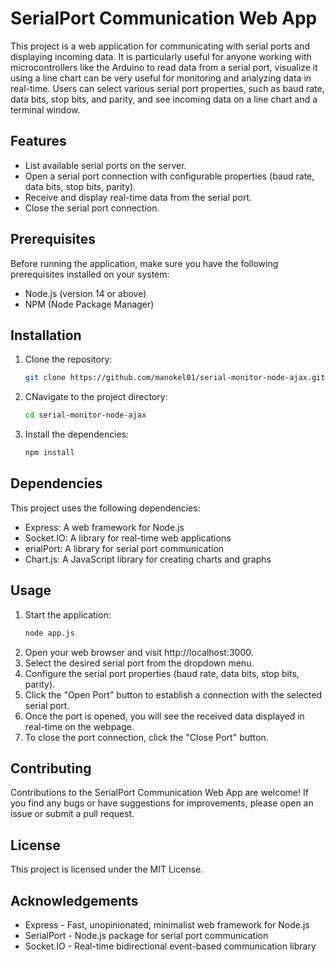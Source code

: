 # SerialPort Communication Web App

This project is a web application for communicating with serial ports and displaying incoming data. It is particularly useful for anyone working with microcontrollers like the Arduino to read data from a serial port, visualize it using a line chart can be very useful for monitoring and analyzing data in real-time. Users can select various serial port properties, such as baud rate, data bits, stop bits, and parity, and see incoming data on a line chart and a terminal window.

## Features

- List available serial ports on the server.
- Open a serial port connection with configurable properties (baud rate, data bits, stop bits, parity).
- Receive and display real-time data from the serial port.
- Close the serial port connection.

## Prerequisites

Before running the application, make sure you have the following prerequisites installed on your system:

- Node.js (version 14 or above)
- NPM (Node Package Manager)

## Installation

1. Clone the repository:

   ```bash
   git clone https://github.com/manokel01/serial-monitor-node-ajax.git
    ```

2. CNavigate to the project directory:

   ```bash
   cd serial-monitor-node-ajax
    ```
3. Install the dependencies:
   ```bash
   npm install
    ```

## Dependencies

This project uses the following dependencies:

- Express: A web framework for Node.js
- Socket.IO: A library for real-time web applications
- erialPort: A library for serial port communication
- Chart.js: A JavaScript library for creating charts and graphs

## Usage

1. Start the application:
   ```bash
   node app.js
   ```
2. Open your web browser and visit http://localhost:3000.
3. Select the desired serial port from the dropdown menu.
4. Configure the serial port properties (baud rate, data bits, stop bits, parity).
5. Click the "Open Port" button to establish a connection with the selected serial port.
6. Once the port is opened, you will see the received data displayed in real-time on the webpage.
7. To close the port connection, click the "Close Port" button.

## Contributing

Contributions to the SerialPort Communication Web App are welcome! If you find any bugs or have suggestions for improvements, please open an issue or submit a pull request.

## License

This project is licensed under the MIT License.

## Acknowledgements

- Express - Fast, unopinionated, minimalist web framework for Node.js
- SerialPort - Node.js package for serial port communication
- Socket.IO - Real-time bidirectional event-based communication library